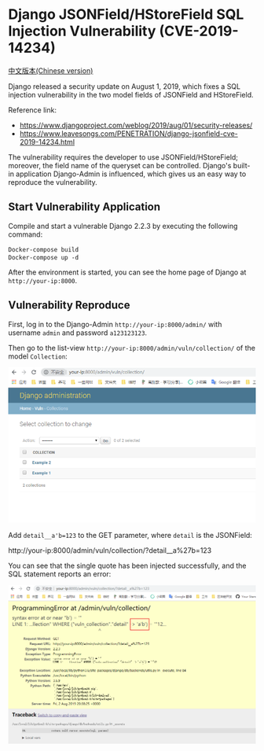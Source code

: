 # Django JSONField/HStoreField SQL Injection Vulnerability (CVE-2019-14234)

[中文版本(Chinese version)](README.zh-cn.md)

Django released a security update on August 1, 2019, which fixes a SQL injection vulnerability in the two model fields of JSONField and HStoreField.

Reference link:

- https://www.djangoproject.com/weblog/2019/aug/01/security-releases/
- https://www.leavesongs.com/PENETRATION/django-jsonfield-cve-2019-14234.html

The vulnerability requires the developer to use JSONField/HStoreField; moreover, the field name of the queryset can be controlled. Django's built-in application Django-Admin is influenced, which gives us an easy way to reproduce the vulnerability.

## Start Vulnerability Application

Compile and start a vulnerable Django 2.2.3 by executing the following command:

```
Docker-compose build
Docker-compose up -d
```

After the environment is started, you can see the home page of Django at `http://your-ip:8000`.

## Vulnerability Reproduce

First, log in to the Django-Admin `http://your-ip:8000/admin/` with username `admin` and password `a123123123`.

Then go to the list-view `http://your-ip:8000/admin/vuln/collection/` of the model `Collection`:

![](1.png)

Add `detail__a'b=123` to the GET parameter, where `detail` is the JSONField:

http://your-ip:8000/admin/vuln/collection/?detail__a%27b=123

You can see that the single quote has been injected successfully, and the SQL statement reports an error:

![](2.png)